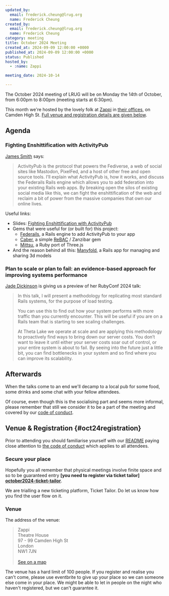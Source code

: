 ```yaml
---
updated_by:
  email: frederick.cheung@lrug.org
  name: Frederick Cheung
created_by:
  email: frederick.cheung@lrug.org
  name: Frederick Cheung
category: meeting
title: October 2024 Meeting
created_at: 2024-09-09 12:00:00 +0000
published_at: 2024-09-09 12:00:00 +0000
status: Published
hosted_by:
  - :name: Zappi

meeting_date: 2024-10-14

---
```


The October 2024 meeting of LRUG will be on Monday the 14th of
October, from 6:00pm to 8:00pm (meeting starts at 6:30pm).

This month we're hosted by the lovely folk at [Zappi](https://www.zappi.io/web/)
in [their offices][zappi-venue], on  Camden High St. [Full venue and
registration details are given below](#oct24registration).

## Agenda

### Fighting Enshittification with ActivityPub

[James Smith](https://mastodon.me.uk/@Floppy) says:

> ActivityPub is the protocol that powers the Fediverse, a web of social sites
> like Mastodon, PixelFed, and a host of other free and open source tools. I’ll
> explain what ActivityPub is, how it works, and discuss the Federails Rails
> engine which allows you to add federation into your existing Rails web apps.
> By breaking open the silos of existing social media like this, we can fight
> the enshittification of the web and reclaim a bit of power from the massive
> companies that own our online lives.

Useful links:

* Slides: [Fighting Enshittification with ActivityPub](https://floppy.org.uk/activitypub-talk/)
* Gems that were useful for (or built for) this project:
  * [Federails](https://gitlab.com/experimentslabs/federails), a Rails engine to add ActivityPub to your app
  * [Caber](https://github.com/manyfold3d/caber), a simple [ReBAC](https://en.wikipedia.org/wiki/Relationship-based_access_control) / Zanzibar gem
  * [Mittsu](github.com/danini-the-panini/mittsu), a Ruby port of Three.js
* And the reason behind all this: [Manyfold](https://manyfold.app), a Rails app for managing and sharing 3d models


### Plan to scale or plan to fail: an evidence-based approach for improving systems performance

[Jade Dickinson](https://jadedickinson.com) is giving us a preview of her RubyConf 2024 talk:

> In this talk, I will present a methodology for replicating most standard
> Rails systems, for the purpose of load testing.
>
> You can use this to find out how your system performs with more traffic than
> you currently encounter. This will be useful if you are on a Rails team that
> is starting to see scaling challenges.
>
> At Theta Lake we operate at scale and are applying this methodology to
> proactively find ways to bring down our server costs. You don’t want to leave
> it until either your server costs soar out of control, or your entire system
> is about to fail. By seeing into the future just a little bit, you can find
> bottlenecks in your system and so find where you can improve its scalability.

## Afterwards

When the talks come to an end we'll decamp to a local pub for some food, some
drinks and some chat with your fellow attendees.

Of course, even though this is the socialising part and seems more
informal, please remember that still we consider it to be a part of the
meeting and covered by our [code of conduct](http://readme.lrug.org/#code-of-conduct).

## Venue & Registration {#oct24registration}

Prior to attending you should familiarise yourself with our
[README](http://readme.lrug.org/) paying close attention to [the code of
conduct](http://readme.lrug.org/#code-of-conduct) which applies to all
attendees.

### Secure your place

Hopefully you all remember that physical meetings involve finite space and so to
be guaranteed entry **[you need to register via ticket tailor]
[october2024-ticket-tailor]**.

We are trialling a new ticketing platform, Ticket Tailor. Do let us know how you
find the user flow on it.

### Venue

The address of the venue:

> Zappi<br/>Theatre House<br/>97 - 99 Camden High St<br/>London<br/>NW1 7JN<br/><br/>[See on a map][zappi-venue]

The venue has a hard limit of 100 people.  If you register and realise you
can't come, please use eventbrite to give up your place so we can someone
else come in your place.  We might be able to let in people on the night
who haven't registered, but we can't guarantee it.

[zappi-venue]: https://goo.gl/maps/3xNi53bvjgLEW5Ui7
[october2024-ticket-tailor]: https://buytickets.at/lrug/1382981
